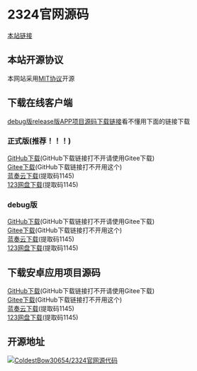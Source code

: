 # 2324官网源码

<a href="https://2324.us.kg">本站链接</a>

## 本站开源协议

本网站采用<a href="https://mit-license.org/">MIT协议</a>开源

## 下载在线客户端

<a href="https://pan.huang1111.cn/s/K9kbxcY">debug版release版APP项目源码下载链接</a>看不懂用下面的链接下载

### 正式版(推荐！！！)

<a href="https://github.com/jdi8hveginhe114/jdi8hveginhe114.github.io/releases/download/APP_3.0/app-release.apk">GitHub下载</a>(GitHub下载链接打不开请使用Gitee下载)
<br>
<a href="https://gitee.com/coldestbow30654/jdi8hveginhe114.github.io/releases/download/APP_1.0/app-release.apk">Gitee下载</a>(GitHub下载链接打不开用这个)
<br>
<a href="https://wwtc.lanzouq.com/if8Ur28nxmdc">蓝奏云下载</a>(提取码1145)
<br>
<a href="https://www.123pan.com/s/J1k7Vv-ejVN3">123网盘下载</a>(提取码1145)

### debug版

<a href="https://github.com/jdi8hveginhe114/jdi8hveginhe114.github.io/releases/download/APP_3.0/app-debug.apk">GitHub下载</a>(GitHub下载链接打不开请使用Gitee下载)
<br>
<a href="https://gitee.com/coldestbow30654/jdi8hveginhe114.github.io/releases/download/APP_1.0/app-debug.apk">Gitee下载</a>(GitHub下载链接打不开用这个)
<br>
<a href="https://wwtc.lanzouq.com/is06l28nxmod">蓝奏云下载</a>(提取码1145)
<br>
<a href="https://www.123pan.com/s/J1k7Vv-tjVN3">123网盘下载</a>(提取码1145)

## 下载安卓应用项目源码

<a href="https://github.com/jdi8hveginhe114/jdi8hveginhe114.github.io/releases/download/APP_3.0/app.zip">GitHub下载</a>(GitHub下载链接打不开请使用Gitee下载)
<br>
<a href="https://gitee.com/coldestbow30654/jdi8hveginhe114.github.io/releases/download/APP_1.0/app.zip">Gitee下载</a>(GitHub下载链接打不开用这个)
<br>
<a href="https://wwtc.lanzouq.com/ingFw28nxnmh">蓝奏云下载</a>(提取码1145)
<br>
<a href="https://www.123pan.com/s/J1k7Vv-ijVN3">123网盘下载</a>(提取码1145)


## 开源地址

[![ColdestBow30654/2324官网源代码](https://gitee.com/coldestbow30654/jdi8hveginhe114.github.io/widgets/widget_card.svg?colors=4183c4,ffffff,ffffff,e3e9ed,666666,9b9b9b)](https://gitee.com/coldestbow30654/jdi8hveginhe114.github.io)
